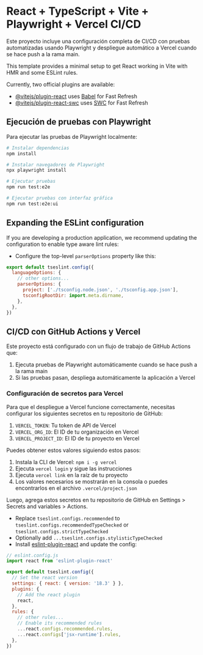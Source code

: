# React + TypeScript + Vite + Playwright + Vercel CI/CD

Este proyecto incluye una configuración completa de CI/CD con pruebas automatizadas usando Playwright y despliegue automático a Vercel cuando se hace push a la rama main.

This template provides a minimal setup to get React working in Vite with HMR and some ESLint rules.

Currently, two official plugins are available:

- [@vitejs/plugin-react](https://github.com/vitejs/vite-plugin-react/blob/main/packages/plugin-react/README.md) uses [Babel](https://babeljs.io/) for Fast Refresh
- [@vitejs/plugin-react-swc](https://github.com/vitejs/vite-plugin-react-swc) uses [SWC](https://swc.rs/) for Fast Refresh

## Ejecución de pruebas con Playwright

Para ejecutar las pruebas de Playwright localmente:

```bash
# Instalar dependencias
npm install

# Instalar navegadores de Playwright
npx playwright install

# Ejecutar pruebas
npm run test:e2e

# Ejecutar pruebas con interfaz gráfica
npm run test:e2e:ui
```

## Expanding the ESLint configuration

If you are developing a production application, we recommend updating the configuration to enable type aware lint rules:

- Configure the top-level `parserOptions` property like this:

```js
export default tseslint.config({
  languageOptions: {
    // other options...
    parserOptions: {
      project: ['./tsconfig.node.json', './tsconfig.app.json'],
      tsconfigRootDir: import.meta.dirname,
    },
  },
})
```

## CI/CD con GitHub Actions y Vercel

Este proyecto está configurado con un flujo de trabajo de GitHub Actions que:

1. Ejecuta pruebas de Playwright automáticamente cuando se hace push a la rama main
2. Si las pruebas pasan, despliega automáticamente la aplicación a Vercel

### Configuración de secretos para Vercel

Para que el despliegue a Vercel funcione correctamente, necesitas configurar los siguientes secretos en tu repositorio de GitHub:

1. `VERCEL_TOKEN`: Tu token de API de Vercel
2. `VERCEL_ORG_ID`: El ID de tu organización en Vercel
3. `VERCEL_PROJECT_ID`: El ID de tu proyecto en Vercel

Puedes obtener estos valores siguiendo estos pasos:

1. Instala la CLI de Vercel: `npm i -g vercel`
2. Ejecuta `vercel login` y sigue las instrucciones
3. Ejecuta `vercel link` en la raíz de tu proyecto
4. Los valores necesarios se mostrarán en la consola o puedes encontrarlos en el archivo `.vercel/project.json`

Luego, agrega estos secretos en tu repositorio de GitHub en Settings > Secrets and variables > Actions.

- Replace `tseslint.configs.recommended` to `tseslint.configs.recommendedTypeChecked` or `tseslint.configs.strictTypeChecked`
- Optionally add `...tseslint.configs.stylisticTypeChecked`
- Install [eslint-plugin-react](https://github.com/jsx-eslint/eslint-plugin-react) and update the config:

```js
// eslint.config.js
import react from 'eslint-plugin-react'

export default tseslint.config({
  // Set the react version
  settings: { react: { version: '18.3' } },
  plugins: {
    // Add the react plugin
    react,
  },
  rules: {
    // other rules...
    // Enable its recommended rules
    ...react.configs.recommended.rules,
    ...react.configs['jsx-runtime'].rules,
  },
})
```
